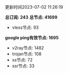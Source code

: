 更新时间2023-07-02 11:26:19

**总订阅: 243**
**总节点: 41699**
- vless节点: 93

**google ping有效节点: 1695**
- v2ray节点: 1482
- trojan节点: 108
- ss节点: 72
- ssr节点: 33
